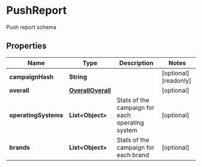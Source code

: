 

# PushReport

Push report schema
## Properties

Name | Type | Description | Notes
------------ | ------------- | ------------- | -------------
**campaignHash** | **String** |  |  [optional] [readonly]
**overall** | [**OverallOverall**](OverallOverall.md) |  |  [optional]
**operatingSystems** | **List&lt;Object&gt;** | Stats of the campaign for each operating system |  [optional]
**brands** | **List&lt;Object&gt;** | Stats of the campaign for each brand |  [optional]



